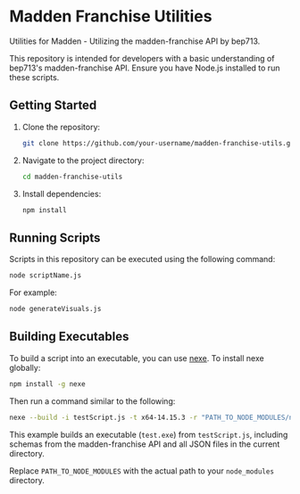 # Madden Franchise Utilities

Utilities for Madden - Utilizing the madden-franchise API by bep713.

This repository is intended for developers with a basic understanding of bep713's madden-franchise API. Ensure you have Node.js installed to run these scripts.

## Getting Started

1. Clone the repository:

    ```bash
    git clone https://github.com/your-username/madden-franchise-utils.git
    ```

2. Navigate to the project directory:

    ```bash
    cd madden-franchise-utils
    ```

3. Install dependencies:

    ```bash
    npm install
    ```

## Running Scripts

Scripts in this repository can be executed using the following command:

```bash
node scriptName.js
```

For example:

```bash
node generateVisuals.js
```

## Building Executables

To build a script into an executable, you can use [nexe](https://github.com/nexe/nexe). To install nexe globally:

```bash
npm install -g nexe
```

Then run a command similar to the following:

```bash
nexe --build -i testScript.js -t x64-14.15.3 -r "PATH_TO_NODE_MODULES/node_modules/madden-franchise/data/schemas" -r "*.json" -o "test.exe" --verbose
```

This example builds an executable (`test.exe`) from `testScript.js`, including schemas from the madden-franchise API and all JSON files in the current directory.

Replace `PATH_TO_NODE_MODULES` with the actual path to your `node_modules` directory.